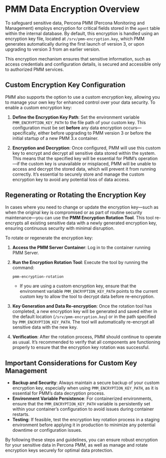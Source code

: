 # PMM Data Encryption Overview

To safeguard sensitive data, Percona PMM (Percona Monitoring and Management) employs encryption for critical fields stored in the `agent` table within the internal database. By default, this encryption is handled using an encryption key file, located at `/srv/pmm-encryption.key`, which PMM generates automatically during the first launch of version 3, or upon upgrading to version 3 from an earlier version.

This encryption mechanism ensures that sensitive information, such as access credentials and configuration details, is secured and accessible only to authorized PMM services.

## Custom Encryption Key Configuration

PMM also supports the option to use a custom encryption key, allowing you to manage your own key for enhanced control over your data security. To enable a custom encryption key:

1. **Define the Encryption Key Path**: Set the environment variable `PMM_ENCRYPTION_KEY_PATH` to the file path of your custom key. This configuration must be set **before** any data encryption occurs—specifically, either before upgrading to PMM version 3 or before the initial startup of a new PMM 3.x container.
   
2. **Encryption and Decryption**: Once configured, PMM will use this custom key to encrypt and decrypt all sensitive data stored within the system. This means that the specified key will be essential for PMM’s operation—if the custom key is unavailable or misplaced, PMM will be unable to access and decrypt the stored data, which will prevent it from running correctly. It’s essential to securely store and manage the custom encryption key to avoid any potential loss of data access.

## Regenerating or Rotating the Encryption Key

In cases where you need to change or update the encryption key—such as when the original key is compromised or as part of routine security maintenance—you can use the **PMM Encryption Rotation Tool**. This tool re-encrypts all existing sensitive data with a newly generated encryption key, ensuring continuous security with minimal disruption.

To rotate or regenerate the encryption key:

1. **Access the PMM Server Container**: Log in to the container running PMM Server.
   
2. **Run the Encryption Rotation Tool**: Execute the tool by running the command:
   ```bash
   pmm-encryption-rotation
    ```
   - If you are using a custom encryption key, ensure that the environment variable `PMM_ENCRYPTION_KEY_PATH` points to the current custom key to allow the tool to decrypt data before re-encryption.

3. **Key Generation and Data Re-encryption**: Once the rotation tool has completed, a new encryption key will be generated and saved either in the default location (`/srv/pmm-encryption.key`) or in the path specified by `PMM_ENCRYPTION_KEY_PATH`. The tool will automatically re-encrypt all sensitive data with the new key.

4. **Verification**: After the rotation process, PMM should continue to operate as usual. It’s recommended to verify that all components are functioning properly to ensure that the encryption key rotation was successful.

## Important Considerations for Custom Key Management

- **Backup and Security**: Always maintain a secure backup of your custom encryption key, especially when using `PMM_ENCRYPTION_KEY_PATH`, as it is essential for PMM’s data decryption process.
- **Environment Variable Persistence**: For containerized environments, ensure that the `PMM_ENCRYPTION_KEY_PATH` variable is persistently set within your container’s configuration to avoid issues during container restarts.
- **Testing**: If feasible, test the encryption key rotation process in a staging environment before applying it in production to minimize any potential downtime or configuration issues.

By following these steps and guidelines, you can ensure robust encryption for your sensitive data in Percona PMM, as well as manage and rotate encryption keys securely for optimal data protection.